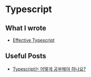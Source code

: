 # Typescript

## What I wrote

- [Effective Typescript](effective%20typescript)

## Useful Posts

- [Typescript는 어떻게 공부해야 하나요?](https://velog.io/@teo/typescript)
